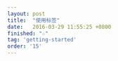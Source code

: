 ```yaml
---
layout: post
title:  "使用标签"
date:   2016-03-29 11:55:25 +0800
finished: "☆"
tag: 'getting-started'
order: '15'
---
```

